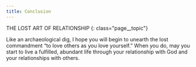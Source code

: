 ```yaml
---
title: Conclusion
---
```

THE LOST ART OF RELATIONSHIP
{: class="page__topic"}

Like an archaeological dig, I hope you will begin to unearth the lost
commandment “to love others as you love yourself.” When you do, may you
start to live a fulfilled, abundant life through your relationship with God and
your relationships with others.
